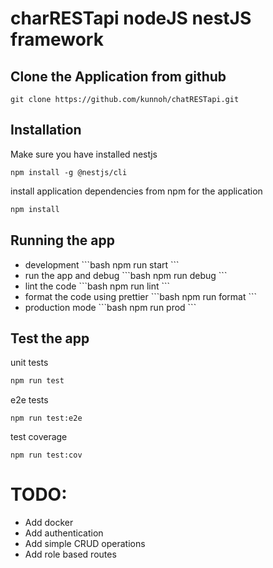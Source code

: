 # charRESTapi nodeJS nestJS framework
## Clone the Application from github
```
git clone https://github.com/kunnoh/chatRESTapi.git
```
## Installation
Make sure you have installed nestjs
```
npm install -g @nestjs/cli
```

install application dependencies from npm for the application
```bash
npm install
```

## Running the app
<ul>
  <li>
    development
    ```bash
    npm run start
    ```
  </li>

  <li>
    run the app and debug
    ```bash
    npm run debug
    ```
  </li>

  <li>
    lint the code
    ```bash
    npm run lint
    ```
  </li>

  <li>
    format the code using prettier
    ```bash
    npm run format
    ```
  </li>

  <li>
    production mode
    ```bash
    npm run prod
    ```
  </li>
</ul>


## Test the app
unit tests
```bash
npm run test
```
e2e tests
```
npm run test:e2e
```

test coverage
```
npm run test:cov
```

# TODO:
<ul>
  <li>Add docker</li>
  <li>Add authentication</li>
  <li>Add simple CRUD operations</li>
  <li>Add role based routes</li>
</ul>
